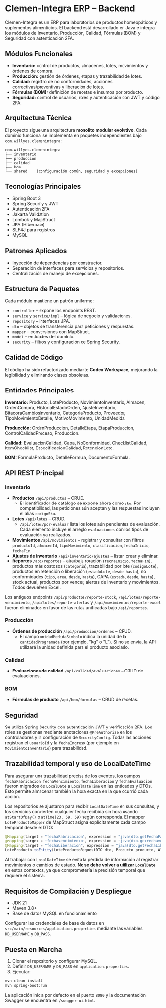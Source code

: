 # Clemen-Integra ERP – Backend

Clemen-Integra es un ERP para laboratorios de productos homeopáticos y suplementos alimenticios. El backend está desarrollado en Java e integra los módulos de Inventario, Producción, Calidad, Fórmulas (BOM) y Seguridad con autenticación 2FA.

## Módulos Funcionales
- **Inventario:** control de productos, almacenes, lotes, movimientos y órdenes de compra.
- **Producción:** gestión de órdenes, etapas y trazabilidad de lotes.
- **Calidad:** registro de no conformidades, acciones correctivas/preventivas y liberación de lotes.
- **Fórmulas (BOM):** definición de recetas e insumos por producto.
- **Seguridad:** control de usuarios, roles y autenticación con JWT y código 2FA.

## Arquitectura Técnica
El proyecto sigue una arquitectura **monolito modular evolutivo**. Cada dominio funcional se implementa en paquetes independientes bajo `com.willyes.clemenintegra`:

```
com.willyes.clemenintegra
├── inventario
├── produccion
├── calidad
├── bom
└── shared    (configuración común, seguridad y excepciones)
```

## Tecnologías Principales
- Spring Boot 3
- Spring Security y JWT
- Autenticación 2FA
- Jakarta Validation
- Lombok y MapStruct
- JPA (Hibernate)
- SLF4J para registros
- MySQL

## Patrones Aplicados
- Inyección de dependencias por constructor.
- Separación de interfaces para servicios y repositorios.
- Centralización de manejo de excepciones.

## Estructura de Paquetes
Cada módulo mantiene un patrón uniforme:
- `controller` – expone los endpoints REST.
- `service` y `service/impl` – lógica de negocio y validaciones.
- `repository` – interfaces JPA.
- `dto` – objetos de transferencia para peticiones y respuestas.
- `mapper` – conversiones con MapStruct.
- `model` – entidades del dominio.
- `security` – filtros y configuración de Spring Security.

## Calidad de Código
El código ha sido refactorizado mediante **Codex Workspace**, mejorando la legibilidad y eliminando clases obsoletas.

## Entidades Principales
**Inventario:** Producto, LoteProducto, MovimientoInventario, Almacen, OrdenCompra, HistorialEstadoOrden, AjusteInventario, BitacoraCambiosInventario, CategoriaProducto, Proveedor, TipoMovimientoDetalle, MotivoMovimiento, UnidadMedida.

**Producción:** OrdenProduccion, DetalleEtapa, EtapaProduccion, ControlCalidadProceso, Produccion.

**Calidad:** EvaluacionCalidad, Capa, NoConformidad, ChecklistCalidad, ItemChecklist, EspecificacionCalidad, RetencionLote.

**BOM:** FormulaProducto, DetalleFormula, DocumentoFormula.

## API REST Principal
### Inventario
- **Productos** `/api/productos` – CRUD.
  - El identificador de catálogo se expone ahora como `sku`. Por compatibilidad, las peticiones aún aceptan y las respuestas incluyen el alias `codigoSku`.
- **Lotes** `/api/lotes` – CRUD.
  - `/api/lotes/por-evaluar` lista los lotes aún pendientes de evaluación. Cada elemento incluye el arreglo `evaluaciones` con los tipos de evaluación ya realizados.
- **Movimientos** `/api/movimientos` – registrar y consultar con filtros `productoId`, `almacenId`, `tipoMovimiento`, `clasificacion`, `fechaInicio`, `fechaFin`.
- **Ajustes de inventario** `/api/inventario/ajustes` – listar, crear y eliminar.
- **Reportes** `/api/reportes` – alta/baja rotación (`fechaInicio`, `fechaFin`), productos más costosos (`categoria`), trazabilidad por lote (`codigoLote`), productos en retención o liberación (`estadoLote`, `desde`, `hasta`), no conformidades (`tipo`, `area`, `desde`, `hasta`), CAPA (`estado`, `desde`, `hasta`), stock actual, productos por vencer, alertas de inventario y movimientos. Todos devuelven Excel.

Los antiguos endpoints `/api/productos/reporte-stock`, `/api/lotes/reporte-vencimiento`, `/api/lotes/reporte-alertas` y `/api/movimientos/reporte-excel` fueron eliminados en favor de las rutas unificadas bajo `/api/reportes`.

### Producción
- **Órdenes de producción** `/api/produccion/ordenes` – CRUD.
  - El campo `unidadMedidaSimbolo` indica la unidad de la `cantidadProgramada`
    (por ejemplo, "kg" o "L"). Si no se envía, la API utilizará la unidad
    definida para el producto asociado.

### Calidad
- **Evaluaciones de calidad** `/api/calidad/evaluaciones` – CRUD de evaluaciones.

### BOM
- **Fórmulas de producto** `/api/bom/formulas` – CRUD de recetas.

## Seguridad
Se utiliza Spring Security con autenticación JWT y verificación 2FA. Los roles se gestionan mediante anotaciones `@PreAuthorize` en los controladores y la configuración de `SecurityConfig`. Todas las acciones registran el `usuarioId` y la `fechaIngreso` (por ejemplo en `MovimientoInventario`) para trazabilidad.

## Trazabilidad temporal y uso de LocalDateTime
Para asegurar una trazabilidad precisa de los eventos, los campos `fechaFabricacion`, `fechaVencimiento`, `fechaLiberacion` y `fechaEvaluacion` fueron migrados de `LocalDate` a `LocalDateTime` en las entidades y DTOs. Esto permite almacenar también la hora exacta en la que ocurrió cada acción.

Los repositorios se ajustaron para recibir `LocalDateTime` en sus consultas, y los servicios convierten cualquier fecha recibida sin hora usando `atStartOfDay()` o `atTime(23, 59, 59)` según corresponda. El mapper `LoteProductoMapper` de MapStruct asigna explícitamente cada campo temporal desde el DTO:

```java
@Mapping(target = "fechaFabricacion", expression = "java(dto.getFechaFabricacion())")
@Mapping(target = "fechaVencimiento", expression = "java(dto.getFechaVencimiento())")
@Mapping(target = "fechaLiberacion", expression = "java(dto.getFechaLiberacion())")
LoteProducto toEntity(LoteProductoRequestDTO dto, Producto producto, Almacen almacen, Usuario usuario);
```

Al trabajar con `LocalDateTime` se evita la pérdida de información al registrar movimientos o cambios de estado. **No se debe volver a utilizar `LocalDate`** en estos contextos, ya que comprometería la precisión temporal que requiere el sistema.

## Requisitos de Compilación y Despliegue
- JDK 21
- Maven 3.8+
- Base de datos MySQL en funcionamiento

Configurar las credenciales de base de datos en `src/main/resources/application.properties` mediante las variables `DB_USERNAME` y `DB_PASS`.

## Puesta en Marcha
1. Clonar el repositorio y configurar MySQL.
2. Definir `DB_USERNAME` y `DB_PASS` en `application.properties`.
3. Ejecutar:
```bash
mvn clean install
mvn spring-boot:run
```
La aplicación inicia por defecto en el puerto `8080` y la documentación Swagger se encuentra en `/swagger-ui.html`.
